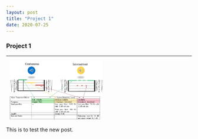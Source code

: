 ```yaml
---
layout: post
title: "Project 1"
date: 2020-07-25
---
```


### Project 1 

---
<img src="/public/images/Design_method.png"  style="margin: 0px -5px 0px 10px; width: 50%; height: 50%;" />

This is to test the new post.

 